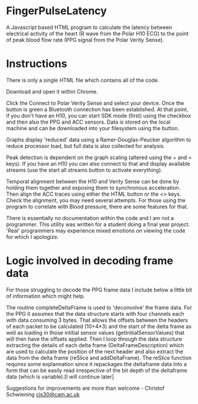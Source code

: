 # FingerPulseLatency
A Javascript based HTML program to calculate the latency between electrical activity of the heart (R wave from the Polar H10 ECG) to the point of peak blood flow rate (PPG signal from the Polar Verity Sense).

# Instructions
There is only a single HTML file which contains all of the code.

Download and open it within Chrome.

Click the Connect to Polar Verity Sense and select your device. Once the button is green a Bluetooth connection has been established. At that point, if you don't have an H10, you can start SDK mode (first) using the checkbox and then also the PPG and ACC sensors. Data is stored on the local machine and can be downloaded into your filesystem using the button. 

Graphs display 'reduced' data using a Ramer-Douglas-Peucker algorithm to reduce processor load, but full data is also collected for analysis.

Peak detection is dependent on the graph scaling (altered using the + and = keys). If you have an H10 you can also connect to that and display available streams (use the start all streams button to activate everything).

Temporal alignment between the H10 and Verity Sense can be done by holding them together and exposing them to synchronous acceleration. Then align the ACC traces using either the HTML button or the <> keys. Check the alignment, you may need several attempts. For those using the program to correlate with Blood pressure, there are some features for that.

There is essentially no documentation within the code and I am not a programmer. This utility was written for a student doing a final year project. 'Real' programmers may experience mixed emotions on viewing the code for which I apologize.

# Logic involved in decoding frame data
For those struggling to decode the PPG frame data I include below a little bit of information which might help.

The routine completeDeltaFrame is used to 'deconvolve' the frame data. For the PPG it assumes that the data structure starts with four channels each with data consuming 3 bytes. That allows the offsets between the headers of each packet to be calculated (10+4*3) and the start of the delta frame as well as loading in those intitial sensor values (getInitialSensorValues) that will then have the offsets applied. Then I loop through the data structure extracting the details of each delta frame (DeltaFrameDescription) which are used to calculate the position of the next header and also extract the data from the delta frame (reSlice and addDeltaFrame). The reSlice function requires some explannation since it repackages the deltaframe data into a form that can be easily read irrespective of the bit depth of the deltaframe data (which is variable).[I will continue later]

Suggestions for improvements are more than welcome - Christof Schwiening cjs30@cam.ac.uk
